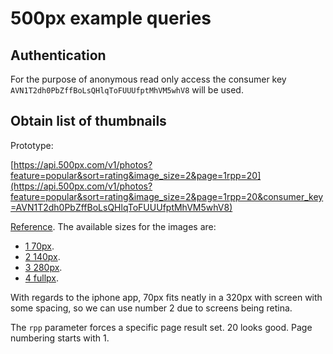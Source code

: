 500px example queries
=====================

Authentication
--------------

For the purpose of anonymous read only access the consumer key
``AVN1T2dh0PbZffBoLsQHlqToFUUUfptMhVM5whV8`` will be used.

Obtain list of thumbnails
-------------------------

Prototype:

[https://api.500px.com/v1/photos?feature=popular&sort=rating&image_size=2&page=1rpp=20](https://api.500px.com/v1/photos?feature=popular&sort=rating&image_size=2&page=1rpp=20&consumer_key=AVN1T2dh0PbZffBoLsQHlqToFUUUfptMhVM5whV8)

[Reference](https://github.com/500px/api-documentation/blob/master/endpoints/photo/GET_photos.md).
The available sizes for the images are:

* [1 70px](https://gp1.wac.edgecastcdn.net/806614/photos/photos.500px.net/89305411/e12531201093b619692261025a5ad69f6a8b1934/1.jpg?v=6).
* [2 140px](https://gp1.wac.edgecastcdn.net/806614/photos/photos.500px.net/89305411/e12531201093b619692261025a5ad69f6a8b1934/2.jpg?v=6).
* [3 280px](https://gp1.wac.edgecastcdn.net/806614/photos/photos.500px.net/89305411/e12531201093b619692261025a5ad69f6a8b1934/3.jpg?v=6).
* [4 fullpx](https://gp1.wac.edgecastcdn.net/806614/photos/photos.500px.net/89305411/e12531201093b619692261025a5ad69f6a8b1934/4.jpg?v=6).

With regards to the iphone app, 70px fits neatly in a 320px with screen with
some spacing, so we can use number 2 due to screens being retina.

The ``rpp`` parameter forces a specific page result set. 20 looks good. Page
numbering starts with 1.
